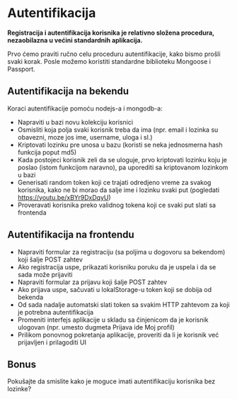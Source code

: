 # Autentifikacija

**Registracija i autentifikacija korisnika je relativno složena procedura, nezaobilazna u većini standardnih aplikacija.**

Prvo ćemo praviti ručno celu proceduru autentifikacije, kako bismo prošli svaki korak. Posle možemo koristiti standardne biblioteku Mongoose i Passport.

## Autentifikacija na bekendu

Koraci autentifikacije pomoću nodejs-a i mongodb-a:

- Napraviti u bazi novu kolekciju korisnici
- Osmisliti koja polja svaki korisnik treba da ima (npr. email i lozinka su obavezni, moze jos ime, username, uloga i sl.)
- Kriptovati lozinku pre unosa u bazu (koristi se neka jednosmerna hash funkcija poput md5)
- Kada postojeci korisnik zeli da se uloguje, prvo kriptovati lozinku koju je poslao (istom funkcijom naravno), pa uporediti sa kriptovanom lozinkom u bazi
- Generisati random token koji ce trajati odredjeno vreme za svakog korisnika, kako ne bi morao da salje ime i lozinku svaki put (pogledati https://youtu.be/xBYr9DxDqyU)
- Proveravati korisnika preko validnog tokena koji ce svaki put slati sa frontenda

## Autentifikacija na frontendu

- Napraviti formular za registraciju (sa poljima u dogovoru sa bekendom) koji šalje POST zahtev
- Ako registracija uspe, prikazati korisniku poruku da je uspela i da se sada može prijaviti
- Napraviti formular za prijavu koji šalje POST zahtev
- Ako prijava uspe, sačuvati u lokalStorage-u token koji se dobija od bekenda
- Od sada nadalje automatski slati token sa svakim HTTP zahtevom za koji je potrebna autentifikacija
- Promeniti interfejs aplikacije u skladu sa činjenicom da je korisnik ulogovan (npr. umesto dugmeta Prijava ide Moj profil)
- Prilikom ponovnog pokretanja aplikacije, proveriti da li je korisnik već prijavljen i prilagoditi UI

## Bonus

Pokušajte da smislite kako je moguce imati autentifikaciju korisnika bez lozinke?
